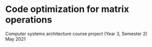 # Code optimization for matrix operations #
Computer systems architecture course project (Year 3, Semester 2)  
May 2021  

